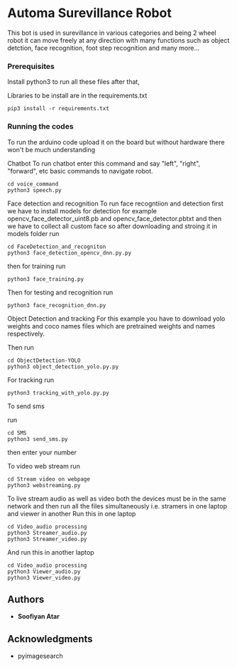 # Automa Surevillance Robot

This bot is used in surevillance in various categories and being 2 wheel robot it can move freely at any direction with many functions such as object detction, face recognition, foot step recognition and many more...

### Prerequisites
Install python3 to run all these files after that, 

Libraries to be install are in the requirements.txt

```
pip3 install -r requirements.txt
```

### Running the codes

To run the arduino code upload it on the board but without hardware there won't be much understanding

Chatbot
To run chatbot enter this command and say "left", "right", "forward", etc basic commands to navigate robot.

```
cd voice_command
python3 speech.py
```

Face detection and recognition
To run face recogntiion and detection first we have to install models for detection for example opencv_face_detector_uint8.pb and opencv_face_detector.pbtxt and then we have to collect all custom face so after downloading and stroing it in models folder run

```
cd FaceDetection_and_recogniton
python3 face_detection_opencv_dnn.py.py
```

then for training run
```
python3 face_training.py
```

Then for testing and recognition run
```
python3 face_recognition_dnn.py
```

Object Detection and tracking 
For this example you have to download yolo weights and coco names files which are pretrained weights and names respectively.

Then run
```
cd ObjectDetection-YOLO
python3 object_detection_yolo.py.py
```

For tracking
run
```
python3 tracking_with_yolo.py.py
```


To send sms 

run
```
cd SMS
python3 send_sms.py
```
then enter your number

To video web stream run 
```
cd Stream video on webpage
python3 webstreaming.py
```

To live stream audio as well as video both the devices must be in the same network and then run all the files simultaneously i.e. stramers in one laptop and viewer in another
Run this in one laptop
```
cd Video_audio processing
python3 Streamer_audio.py
python3 Streamer_video.py
```
And run this in another laptop
```
cd Video_audio processing
python3 Viewer_audio.py
python3 Viewer_video.py
```

## Authors

* **Soofiyan Atar**


## Acknowledgments

* pyimagesearch

 
